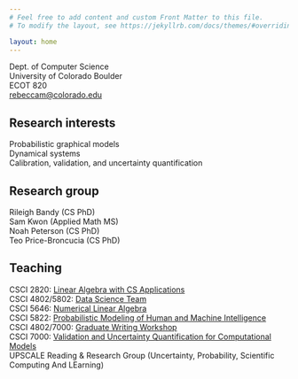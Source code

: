 ```yaml
---
# Feel free to add content and custom Front Matter to this file.
# To modify the layout, see https://jekyllrb.com/docs/themes/#overriding-theme-defaults

layout: home
---
```

Dept. of Computer Science  
University of Colorado Boulder  
ECOT 820  
rebeccam@colorado.edu

## Research interests
Probabilistic graphical models  
Dynamical systems  
Calibration, validation, and uncertainty quantification  

## Research group  
Rileigh Bandy (CS PhD)  
Sam Kwon (Applied Math MS)  
Noah Peterson (CS PhD)  
Teo Price-Broncucia (CS PhD)

## Teaching
CSCI 2820: [Linear Algebra with CS Applications](syllabus-2820.pdf)  
CSCI 4802/5802: [Data Science Team](syllabus-ds.pdf)  
CSCI 5646: [Numerical Linear Algebra](syllabus-ds.pdf)  
CSCI 5822: [Probabilistic Modeling of Human and Machine Intelligence](syllabus-5822.pdf)  
CSCI 4802/7000: [Graduate Writing Workshop](syllabus-writing.pdf)  
CSCI 7000: [Validation and Uncertainty Quantification for Computational Models](syllabus-7000.pdf)  
UPSCALE Reading & Research Group (Uncertainty, Probability, Scientific Computing And LEarning)


